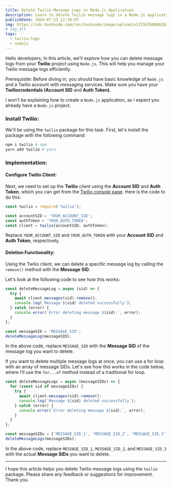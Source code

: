 ```yaml
---
title: Delete Twilio Message Logs in Node.js Application
description: Learn to delete Twilio message logs in a Node.js application with simple steps
publishDate: 2024-07-23 22:39:07
img: https://cdn.hashnode.com/res/hashnode/image/upload/v1721676080628/3e456772-46a1-4ec4-a679-827014af7b8b.png
# img_alt
tags:
  - twilio-logs
  - nodejs
---
```


Hello developers, In this article, we'll explore how you can delete message logs from your **Twilio** project using `Node.js`. This will help you manage your Twilio message logs efficiently.

Prerequisite: Before diving in, you should have basic knowledge of `Node.js` and a Twilio account with messaging services. Make sure you have your **Twiliocredentials (Account SID** and **Auth Token)**.

I won't be explaining how to create a `Node.js` application, as I expect you already have a `Node.js` project.

### Install Twilio:

We'll be using the `twilio` package for this task. First, let's install the package with the following command:

```bash
npm i twilio # npm
yarn add twilio # yarn
```

### Implementation:

#### Configure Twilio Client:

Next, we need to set up the **Twilio** client using the **Account SID** and **Auth Token**, which you can get from the [Twilio console page](https://console.twilio.com/). Here is the code to do this:

```javascript
const twilio = require('twilio');

const accountSID = 'YOUR_ACCOUNT_SID';
const authToken = 'YOUR_AUTH_TOKEN';
const client = twilio(accountSID, authToken);
```

Replace `YOUR_ACCOUNT_SID` and `YOUR_AUTH_TOKEN` with your **Account SID** and **Auth Token**, respectively.

#### Deletion Functionality:

Using the Twilio client, we can delete a specific message log by calling the `remove()` method with the **Message SID**.

Let's look at the following code to see how this works:

```javascript
const deleteMessageLog = async (sid) => {
  try {
    await client.messages(sid).remove();
    console.log(`Message ${sid} deleted successfully`);
  } catch (error) {
    console.error(`Error deleting message ${sid}:`, error);
  }
};

const messageSID = 'MESSAGE_SID';
deleteMessageLog(messageSID);
```

In the above code, replace `MESSAGE_SID` with the **Message SID** of the message log you want to delete.

If you want to delete multiple message logs at once, you can use a for loop with an array of message SIDs. Let's see how this works in the code below, where I'll use the `for...of` method instead of a traditional for loop.

```javascript
const deleteMessageLogs = async (messageSIDs) => {
  for (const sid of messageSIDs) {
    try {
      await client.messages(sid).remove();
      console.log(`Message ${sid} deleted successfully`);
    } catch (error) {
      console.error(`Error deleting message ${sid}:`, error);
    }
  }
};

const messageSIDs = ['MESSAGE_SID_1', 'MESSAGE_SID_2', 'MESSAGE_SID_3'];
deleteMessageLogs(messageSIDs);
```

In the above code, replace `MESSAGE_SID_1`, `MESSAGE_SID_2`, and `MESSAGE_SID_3` with the actual **Message SIDs** you want to delete.

---

I hope this article helps you delete Twilio message logs using the `twilio` package. Please share any feedback or suggestions for improvement. Thank you.
